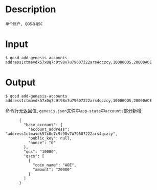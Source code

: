 # Description
```
单个账户, QOS与QSC
```
# Input
```
$ qosd add-genesis-accounts address1ctmavdk57x0q7c9t98v7u79607222ars4qczcy,10000QOS,20000AOE
```
# Output
```
$ qosd add-genesis-accounts address1ctmavdk57x0q7c9t98v7u79607222ars4qczcy,10000QOS,20000AOE

```
命令行无返回值, `genesis.json`文件中`app-state`中`accounts`部分新增:
```
      {
        "base_account": {
          "account_address": "address1ctmavdk57x0q7c9t98v7u79607222ars4qczcy",
          "public_key": null,
          "nonce": "0"
        },
        "qos": "10000",
        "qscs": [
          {
            "coin_name": "AOE",
            "amount": "20000"
          }
        ]
      }
```